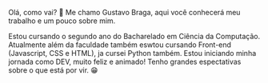 Olá, como vai? 👋 Me chamo Gustavo Braga, aqui você conhecerá meu trabalho e um pouco sobre mim.

Estou cursando o segundo ano do Bacharelado em Ciência da Computação. Atualmente além da faculdade também eswtou cursando Front-end (Javascript, CSS e HTML), ja cursei Python também.
Estou iniciando minha jornada como DEV, muito feliz e animado! Tenho grandes espectativas sobre o que está por vir. 😁 



